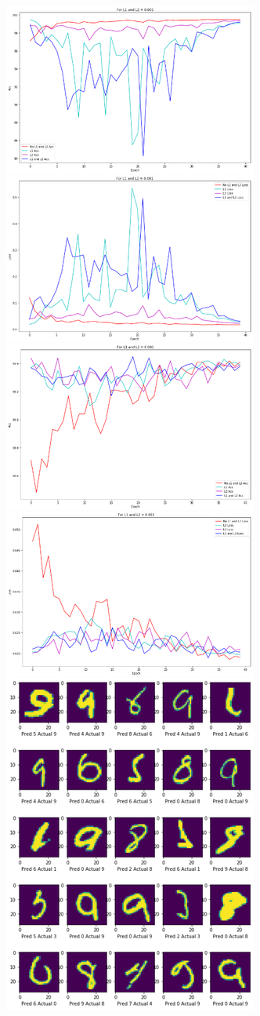 ![L1 Loss](https://github.com/mshsingh772/eva/blob/master/S6/images/L1(0.000001)Acc.png)
![](https://github.com/mshsingh772/eva/blob/master/S6/images/L1(0.000001)Loss.png)
![](https://github.com/mshsingh772/eva/blob/master/S6/images/L1(0.001)Acc.png)
![](https://github.com/mshsingh772/eva/blob/master/S6/images/L1(0.001)Loss.png)
![](https://github.com/mshsingh772/eva/blob/master/S6/images/MisMatchL1.png)
